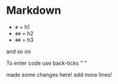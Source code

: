 # Markdown

* `#` = h1
* `##` = h2
* `##` = h3

and so on

To enter code use back-ticks "`"

made some changes here!
add more lines!
